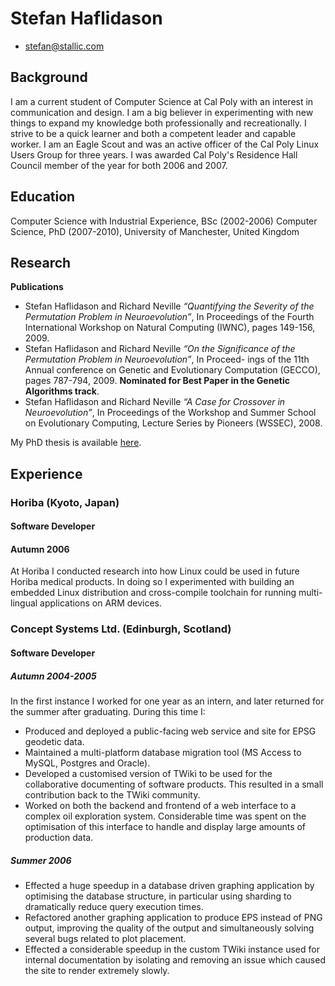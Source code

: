 # Stefan Haflidason

 * <stefan@stallic.com>

## Background

I am a current student of Computer Science at Cal Poly with an interest in
communication and design. I am a big believer in experimenting with new things
to expand my knowledge both professionally and recreationally. I strive to be a
quick learner and both a competent leader and capable worker. I am an Eagle
Scout and was an active officer of the Cal Poly Linux Users Group for three
years. I was awarded Cal Poly's Residence Hall Council member of the year for
both 2006 and 2007.

## Education

Computer Science with Industrial Experience, BSc (2002-2006)
Computer Science, PhD (2007-2010),
University of Manchester, United Kingdom

## Research

**Publications**

 * Stefan Haflidason and Richard Neville <i>“Quantifying the Severity of the Permutation Problem in Neuroevolution”</i>, In Proceedings of the Fourth International Workshop on Natural Computing (IWNC), pages 149-156, 2009.
 * Stefan Haflidason and Richard Neville <i>“On the Significance of the Permutation Problem in Neuroevolution”</i>, In Proceed-
ings of the 11th Annual conference on Genetic and Evolutionary Computation (GECCO), pages 787-794, 2009. <b>Nominated for Best Paper in the Genetic Algorithms track</b>.
 * Stefan Haflidason and Richard Neville <i>“A Case for Crossover in Neuroevolution”</i>, In Proceedings of the Workshop and
Summer School on Evolutionary Computing, Lecture Series by Pioneers (WSSEC), 2008.

My PhD thesis is available [here](http://stefanhaflidason.files.wordpress.com/2009/02/thesis.pdf).

## Experience

### Horiba (Kyoto, Japan)

#### Software Developer

#### Autumn 2006

At Horiba I conducted research into how Linux could be used in future Horiba medical products. In doing so I experimented with building an embedded Linux distribution and cross-compile toolchain for running multi-lingual applications on ARM devices.

### Concept Systems Ltd. (Edinburgh, Scotland)

#### Software Developer

##### Autumn 2004-2005

In the first instance I worked for one year as an intern, and later returned for the summer after graduating. During this time I:

 * Produced and deployed a public-facing web service and site for EPSG geodetic data.
 * Maintained a multi-platform database migration tool (MS Access to MySQL, Postgres and Oracle).
 * Developed a customised version of TWiki to be used for the collaborative documenting of software products. This resulted in a small contribution back to the TWiki community.
 * Worked on both the backend and frontend of a web interface to a complex oil exploration system. Considerable time was spent on the optimisation of this interface to handle and display large amounts of production data.

##### Summer 2006

 * Effected a huge speedup in a database driven graphing application by optimising the database structure, in particular using sharding to dramatically reduce query execution times.
 * Refactored another graphing application to produce EPS instead of PNG output, improving the quality of the output and simultaneously solving several bugs related to plot placement.
 * Effected a considerable speedup in the custom TWiki instance used for internal documentation by isolating and removing an issue which caused the site to render extremely slowly.


